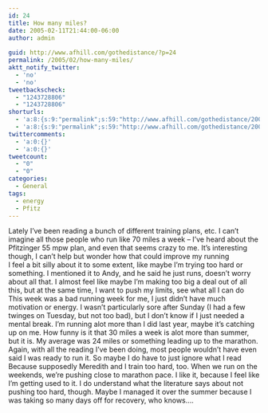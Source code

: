```yaml
---
id: 24
title: How many miles?
date: 2005-02-11T21:44:00-06:00
author: admin
  
guid: http://www.afhill.com/gothedistance/?p=24
permalink: /2005/02/how-many-miles/
aktt_notify_twitter:
  - 'no'
  - 'no'
tweetbackscheck:
  - "1243728806"
  - "1243728806"
shorturls:
  - 'a:8:{s:9:"permalink";s:59:"http://www.afhill.com/gothedistance/2005/02/how-many-miles/";s:7:"tinyurl";s:25:"http://tinyurl.com/8clvgw";s:4:"isgd";s:17:"http://is.gd/gzeu";s:5:"bitly";s:18:"http://bit.ly/2PFG";s:5:"snipr";s:22:"http://snipr.com/aes2v";s:5:"snurl";s:22:"http://snurl.com/aes2v";s:7:"snipurl";s:24:"http://snipurl.com/aes2v";s:4:"trim";s:17:"http://tr.im/aqls";}'
  - 'a:8:{s:9:"permalink";s:59:"http://www.afhill.com/gothedistance/2005/02/how-many-miles/";s:7:"tinyurl";s:25:"http://tinyurl.com/8clvgw";s:4:"isgd";s:17:"http://is.gd/gzeu";s:5:"bitly";s:18:"http://bit.ly/2PFG";s:5:"snipr";s:22:"http://snipr.com/aes2v";s:5:"snurl";s:22:"http://snurl.com/aes2v";s:7:"snipurl";s:24:"http://snipurl.com/aes2v";s:4:"trim";s:17:"http://tr.im/aqls";}'
twittercomments:
  - 'a:0:{}'
  - 'a:0:{}'
tweetcount:
  - "0"
  - "0"
categories:
  - General
tags:
  - energy
  - Pfitz
---
```

Lately I&#8217;ve been reading a bunch of different training plans, etc. I can&#8217;t imagine all those people who run like 70 miles a week &#8211; I&#8217;ve heard about the Pfitzinger 55 mpw plan, and even that seems crazy to me. It&#8217;s interesting though, I can&#8217;t help but wonder how that could improve my running  
I feel a bit silly about it to some extent, like maybe I&#8217;m trying too hard or something. I mentioned it to Andy, and he said he just runs, doesn&#8217;t worry about all that. I almost feel like maybe I&#8217;m making too big a deal out of all this, but at the same time, I want to push my limits, see what all I can do  
This week was a bad running week for me, I just didn&#8217;t have much motivation or energy. I wasn&#8217;t particularly sore after Sunday (I had a few twinges on Tuesday, but not too bad), but I don&#8217;t know if I just needed a mental break. I&#8217;m running alot more than I did last year, maybe it&#8217;s catching up on me. How funny is it that 30 miles a week is alot more than summer, but it is. My average was 24 miles or something leading up to the marathon. Again, with all the reading I&#8217;ve been doing, most people wouldn&#8217;t have even said I was ready to run it. So maybe I do have to just ignore what I read  
Because supposedly Meredith and I train too hard, too. When we run on the weekends, we&#8217;re pushing close to marathon pace. I like it, because I feel like I&#8217;m getting used to it. I do understand what the literature says about not pushing too hard, though. Maybe I managed it over the summer because I was taking so many days off for recovery, who knows&#8230;.